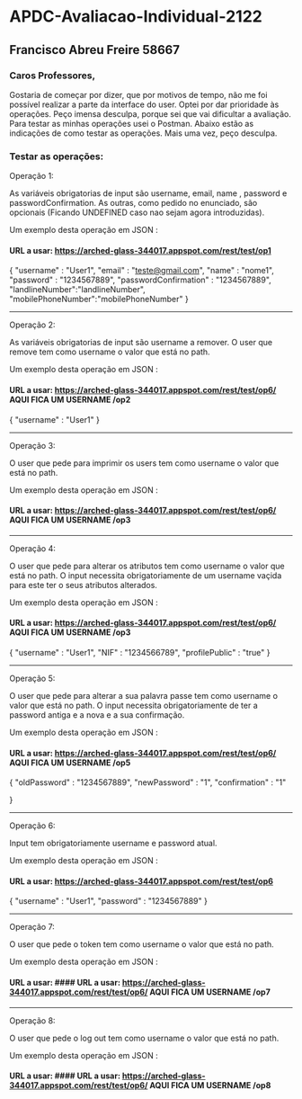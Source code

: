 # APDC-Avaliacao-Individual-2122

## Francisco Abreu Freire 58667

### Caros Professores,

Gostaria de começar por dizer, que por motivos de tempo, não me foi possível realizar a parte da interface do user. Optei por dar prioridade às operações. Peço          imensa desculpa, porque sei que vai dificultar a avaliação. Para testar as minhas operações usei o Postman. Abaixo estão as indicações de como testar as                operações. Mais uma vez, peço desculpa.
        
        
        
### Testar as operações:



Operação 1:

As variáveis obrigatorias de input são username, email, name , password e passwordConfirmation. As outras, como pedido no enunciado, são opcionais (Ficando UNDEFINED caso nao sejam agora introduzidas).

Um exemplo desta operação em JSON :
        
 #### URL a usar: https://arched-glass-344017.appspot.com/rest/test/op1
 
{
    "username" : "User1",
    "email" : "teste@gmail.com",
    "name" : "nome1",
    "password" : "1234567889",
  "passwordConfirmation" : "1234567889",
 "landlineNumber":"landlineNumber",
 "mobilePhoneNumber":"mobilePhoneNumber"
}


-----------------------------------------------------------------------------------------------------------------------------------------------------------------------

        
 Operação 2:

As variáveis obrigatorias de input são username a remover. O user que remove tem como username o valor que está no path.

Um exemplo desta operação em JSON :
     
 #### URL a usar: https://arched-glass-344017.appspot.com/rest/test/op6/ AQUI FICA UM USERNAME /op2
 
{
    "username" : "User1"
}       
        

-----------------------------------------------------------------------------------------------------------------------------------------------------------------------

 Operação 3:

O user que pede para imprimir os users tem como username o valor que está no path.

Um exemplo desta operação em JSON :
        
 #### URL a usar: https://arched-glass-344017.appspot.com/rest/test/op6/ AQUI FICA UM USERNAME /op3
 

-----------------------------------------------------------------------------------------------------------------------------------------------------------------------


 Operação 4:

O user que pede para alterar os atributos tem como username o valor que está no path. O input necessita obrigatoriamente de um username vaçida para este ter o seus atributos alterados.

Um exemplo desta operação em JSON :
        
 #### URL a usar: https://arched-glass-344017.appspot.com/rest/test/op6/ AQUI FICA UM USERNAME /op3
 
{
"username" : "User1",
"NIF" : "1234566789",
"profilePublic" : "true"
}


-----------------------------------------------------------------------------------------------------------------------------------------------------------------------


Operação 5:

O user que pede para alterar a sua palavra passe tem como username o valor que está no path. O input necessita obrigatoriamente de ter a password antiga e a nova e a sua confirmação. 

Um exemplo desta operação em JSON :
        
 #### URL a usar: https://arched-glass-344017.appspot.com/rest/test/op6/ AQUI FICA UM USERNAME /op5

{
	"oldPassword" : "1234567889",
	"newPassword" : "1",
	"confirmation" : "1"

}


-----------------------------------------------------------------------------------------------------------------------------------------------------------------------


Operação 6:

Input tem obrigatoriamente username e password atual. 

Um exemplo desta operação em JSON :
        
 #### URL a usar: https://arched-glass-344017.appspot.com/rest/test/op6

{
    "username" : "User1",
    "password" : "1234567889"
}



-----------------------------------------------------------------------------------------------------------------------------------------------------------------------



Operação 7:

O user que pede o token tem como username o valor que está no path.

Um exemplo desta operação em JSON :
        
 #### URL a usar:  #### URL a usar: https://arched-glass-344017.appspot.com/rest/test/op6/ AQUI FICA UM USERNAME /op7



-----------------------------------------------------------------------------------------------------------------------------------------------------------------------



Operação 8:

O user que pede o log out tem como username o valor que está no path.

Um exemplo desta operação em JSON :
        
 #### URL a usar:  #### URL a usar: https://arched-glass-344017.appspot.com/rest/test/op6/ AQUI FICA UM USERNAME /op8


